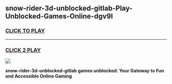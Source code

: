 
## snow-rider-3d-unblocked-gitlab-Play-Unblocked-Games-Online-dgv9l
<h3>
<a href="https://premium76.site?title=snow-rider-3d-unblocked-gitlab&ref=25A">CLICK TO PLAY</a></h3>
<hr>

<h3>
<a href="https://premium76.site?title=snow-rider-3d-unblocked-gitlab&ref=25A">CLICK 2 PLAY</a>
  
</h3>

<a href="https://premium76.site?title=snow-rider-3d-unblocked-gitlab&ref=25A"><img src="https://clearcache.store/games.png"></a>


**snow-rider-3d-unblocked-gitlab games unblocked: Your Gateway to Fun and Accessible Online Gaming**
